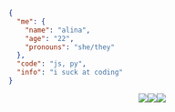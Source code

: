 ```json
{
  "me": {
    "name": "alina",
    "age": "22",
    "pronouns": "she/they"
  },
  "code": "js, py",
  "info": "i suck at coding"
}
```
<p align="center">
<img src="https://i.imgur.com/yuW2uYh.gif"><img src="https://i.imgur.com/yuW2uYh.gif"><img src="https://i.imgur.com/yuW2uYh.gif">
</p>
